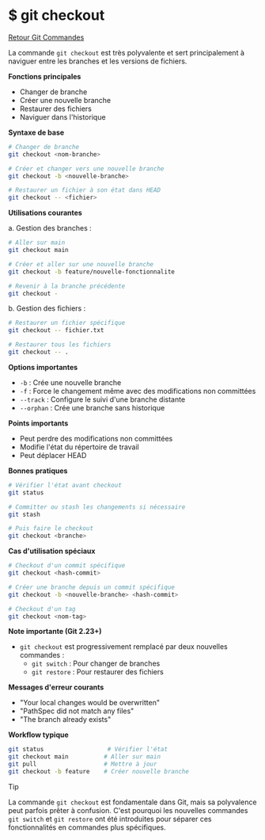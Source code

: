 # $ git checkout

[Retour Git Commandes](./git_commandes.md)

La commande `git checkout` est très polyvalente et sert principalement à naviguer entre les branches et les versions de fichiers.

**Fonctions principales** 

- Changer de branche
- Créer une nouvelle branche
- Restaurer des fichiers
- Naviguer dans l'historique

**Syntaxe de base** 

```bash
# Changer de branche
git checkout <nom-branche>

# Créer et changer vers une nouvelle branche
git checkout -b <nouvelle-branche>

# Restaurer un fichier à son état dans HEAD
git checkout -- <fichier>
```

**Utilisations courantes** 

a. Gestion des branches :
```bash
# Aller sur main
git checkout main

# Créer et aller sur une nouvelle branche
git checkout -b feature/nouvelle-fonctionnalite

# Revenir à la branche précédente
git checkout -
```

b. Gestion des fichiers :
```bash
# Restaurer un fichier spécifique
git checkout -- fichier.txt

# Restaurer tous les fichiers
git checkout -- .
```

**Options importantes** 

- `-b` : Crée une nouvelle branche
- `-f` : Force le changement même avec des modifications non committées
- `--track` : Configure le suivi d'une branche distante
- `--orphan` : Crée une branche sans historique

**Points importants** 

- Peut perdre des modifications non committées
- Modifie l'état du répertoire de travail
- Peut déplacer HEAD

**Bonnes pratiques** 

```bash
# Vérifier l'état avant checkout
git status

# Committer ou stash les changements si nécessaire
git stash

# Puis faire le checkout
git checkout <branche>
```

**Cas d'utilisation spéciaux** 

```bash
# Checkout d'un commit spécifique
git checkout <hash-commit>

# Créer une branche depuis un commit spécifique
git checkout -b <nouvelle-branche> <hash-commit>

# Checkout d'un tag
git checkout <nom-tag>
```

**Note importante (Git 2.23+)** 

- `git checkout` est progressivement remplacé par deux nouvelles commandes :
  - `git switch` : Pour changer de branches
  - `git restore` : Pour restaurer des fichiers

**Messages d'erreur courants** 

- "Your local changes would be overwritten"
- "PathSpec did not match any files"
- "The branch already exists"

**Workflow typique** 

```bash
git status                  # Vérifier l'état
git checkout main          # Aller sur main
git pull                   # Mettre à jour
git checkout -b feature    # Créer nouvelle branche
```

> [!TIP]
>
> La commande `git checkout` est fondamentale dans Git, mais sa polyvalence peut parfois prêter à confusion. C'est pourquoi les nouvelles commandes `git switch` et `git restore` ont été introduites pour séparer ces fonctionnalités en commandes plus spécifiques.

